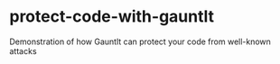 # protect-code-with-gauntlt

Demonstration of how Gauntlt can protect your code from well-known attacks
